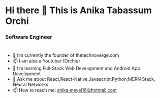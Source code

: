 #                                                              Hi there 👋 This is Anika Tabassum Orchi
### Software Engineer

#
- 🔭 I’m currently the founder of thetechnoverge.com
- 📫 I am also a Youtuber (Orchie)
- 🌱 I’m learning Full-Stack Web Development and Android App Development
- 💬 Ask me about React,React-Native,Javascript,Python,MERN Stack, Neural Networks 
- 📫 How to reach me: anika.meyel16@hotmail.com







